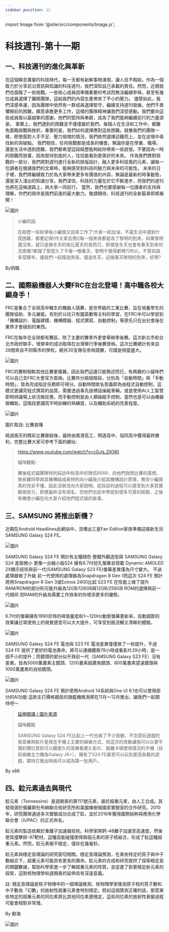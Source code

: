 ```yaml
---
sidebar_position: 11
---
```


import Image from '@site/src/components/Image.js';

# 科技週刊-第十一期

## 一、科技週刊的進化與革新

在這個瞬息萬變的科技時代，每一天都有新鮮事物湧現，讓人目不暇給。作為一個致力於分享前沿資訊與知識的科技週刊，我們深知自己承載的責任。然而，近期我們也面臨了一些挑戰。一些核心成員因準備重要的考試而無法繼續參與，甚至有幾位成員選擇了離開團隊，這給我們的內容生產帶來了不小的壓力。
儘管如此，我們深感幸運，因為團隊中依然有一群成員選擇堅守，繼續支持週刊發展。他們不畏懼眼前的困難，願意承擔更多工作，這樣的團隊精神讓我們深受感動。我們要向這些成員致以最誠摯的感謝，他們的堅持與奉獻，成為了我們能夠繼續前行的力量源泉。
事實上，我們遇到的困難並不僅僅屬於我們。每個人在生活和工作中，都難免面臨挑戰與挫折。重要的是，我們如何選擇應對這些困難。就像我們的團隊一樣，即使面對人手不足、壓力倍增的情況，我們依然選擇迎難而上，並在逆境中尋找新的突破點。
我們相信，任何挑戰都是成長的機會。無論你是在學業、職場，還是生活中遇到困難，我們都希望這段經歷能夠給你帶來一些啟發。不要因為一時的困難而放棄，因為堅持到底的人，往往能看到更美好的未來。
作為我們應對挑戰的一部分，我們將對週刊進行全新的排版設計，融入更多科技風的元素，讓每一位讀者在閱讀我們的文章時，能夠感受到科技的魅力與未來的可能性。
未來的日子裡，我們將繼續致力於為大家帶來更多有價值的內容，無論是最新的時事動態，還是深入淺出的知識分享。我們深信，科技的力量在於它不斷進步，而我們的週刊也將在這條道路上，與大家一同前行。
當然，我們也要感謝每一位讀者的支持與理解，你們的陪伴是我們前進的最大動力。敬請期待，科技週刊的全新篇章即將展開！

<Image path="/technews/11/1.png" alt="圖片" />

> 小編的話:
>
> 在經歷一些紛爭後小編我又回來工作了!大家一起加油，不論生活中遇到什麼困難，都要記得(作文拿去用)[每一個黑夜都是為了黎明的到來，如果黎明還沒來，就只是像冬天的夜比夏天的長而已，即便是冬天也會有春天到來何況夜晚?都撐了那麼久了不看一眼春天、黎明不覺得虧嗎?]所以，不管前路多麼艱辛，讓我們一起撐過黑夜、撐過冬天，迎接春天黎明的到來，好嗎?

By玥楓

## 二、國際級機器人大賽FRC在台北登場！高中職各校大顯身手！

FRC是集合了全球高中職生的機器人競賽，是世界級的工業比賽，旨在培養學生的團隊協助、多元展能。有別於以往只有國英數等主科的學習，在FRC中可以學習到「機構設計、電腦建模、機構模擬、程式撰寫、自動控制」等原先只在出社會後在業界才會碰到的東西。

FRC在每年在全球都有賽區，除了主要的賽季外更會舉辦季後賽。這次新北市和台北市政府聯手，很榮幸的成功取得在台灣舉行季後賽資格。這次比賽總計有來自28間來自不同縣市的學校，總共30支隊伍參與競賽，可謂是相當盛大。

<Image path="/technews/11/2.png" alt="圖片" />

FRC的賽制相較其他比賽更複雜，因此我們這邊只能簡述而已，有興趣的小貓咪們可以自己去FRC大會官方查詢。比賽共分兩個階段，分別為「自動時間」與「手動時間」，皆為完成指定任務即可得分。自動時間故名思義即為由程式自動控制，這模式更講究程式撰寫的品質，需要透過事先座標話操縱車輛，或是使用AI人工智慧即時辨識場上狀況做反應。而手動控制是由人類操縱手控制，當然也是可以由機器做輔助，這階段更講究平時訓練的熟練度，以及輔助系統的完善程度。

<Image path="/technews/11/3.png" alt="圖片" />

圖片取自: 比賽直播

經過兩天的精彩比賽廝殺後，最終由南港高工、明道高中、協同高中獲得最終勝利，完整比賽大家可參考下面的網址:

> https://www.youtube.com/watch?v=cGJg_DlOl6I

> 貓咪觀點:
>
> 賽後程式貓團隊特別採訪中和高中的隊伍8569，向他們詢問比賽的感想。隊長羅同學與其機構組成員特別向小編我介紹其機構設計原理，無奈小編我真的完全不懂，因此沒辦法向大家說明。從採訪的過程可以感受到大家其實都很努力，即便最終沒有得名，但他們也從中學習到很多可貴的經驗，之後有機會小編在向大家介紹他們程式組的故事。

## 三、SAMSUNG 將推出新機？

近期在Android Headlines此網站中，流傳出三星Fan Edition家族準備迎接新生兒 SAMSUNG Galaxy S24 FE。

<Image path="/technews/11/4.png" alt="圖片" />

SAMSUNG Galaxy S24 FE 預計有五種顏色 整體外觀造型與 SAMSUNG Galaxy S24 差距微小 更像一台縮小版S24 擁有6.7吋挖孔螢幕並搭載 Dynamic AMOLED 2X顯示技術與前一代(SAMSUNG Galaxy S23 FE)螢幕差異僅為尺寸變大。
不過處理器做了升級 前一代使用的處理器為Snapdragon 8 Gen 1而這次 S24 FE 預計將用Snapdragon 8 Gen 3或Extnos 2400比起 S23 FE 在性能上做了提升
RAM/ROM的部分則可能升級為12GB/128GB與12GB/256GB ROM的選擇與前一代相同 但RAM的升級為需要工作效率的你增添更多的優勢。

<Image path="/technews/11/5.png" alt="圖片" />

6.7吋的螢幕擁有1990尼特的峰值量度和1～120Hz動態螢幕更新率，自動調節的效果讓日常使用上的視覺感受可以大大提升，可享受到既流暢又清晰的體驗。

<Image path="/technews/11/6.png" alt="圖片" />

SAMSUNG Galaxy S24 FE 電池與 S23 FE 電池差異僅僅做了一些提升，不過 S24 FE 提供了更好的電池壽命，將可以連續聽歌78小時或看影片29小時，是一個不小的提升；而鏡頭的部分似乎與前一代（SAMSUNG Galaxy S23 FE）沒有差異，皆為5000萬畫素主鏡頭、1200畫素超廣角鏡頭、800萬畫素望遠鏡頭與1000萬畫素的自拍鏡頭。

<Image path="/technews/11/7.png" alt="圖片" />

SAMSUNG Galaxy S24 FE 預計使用Android 14系統與One UI 6.1也可以使用部分的AI功能
這款主打價格親民的旗艦機推測將在11月～12月推出，讓我們一起期待吧～

> [延伸閱讀 / 圖片來源](https://www.androidheadlines.com/exclusive-samsung-galaxy-s24-fe-specs-features)

> 貓咪觀點
>
> SAMSUNG Galaxy S24 FE比起上一代也做了不少改動，不怎麼玩遊戲的我音樂與影片是我在手機上主要的娛樂方式，但這次的改動讓我可以以更平價的價位買到可以聽更久的音樂看更久影片、脫離卡頓使用情況的手機（目前娛樂主力機為Galaxy J6+），擁有了S24 FE甚至可以玩到更高負載的遊戲，期待它推出時我可以成為第一批用戶。

By x86

## 四、鉝元素過去與現代

鉝元素（Tennessine）是週期表的第117號元素，屬於超重元素，由人工合成。其發現源於俄羅斯杜布納聯合核研究所和美國橡樹嶺國家實驗室的合作研究。2010年，研究團隊通過多次實驗成功合成了鉝，並於2016年獲得國際純粹與應用化學聯合會（IUPAC）的正式命名。

鉝元素的製造依賴於重離子加速器技術。科學家將鈣-48離子加速至高速度，然後使其撞擊鋅-97靶材。這種高能碰撞使得兩個元素的原子核結合，形成了鉝這種超重元素。然而，鉝元素極不穩定，僅存在幾毫秒。

鉝元素與穩定島理論的研究密切相關。穩定島理論預測，在某些特定的質子與中子數組合下，超重元素可能具有更長的壽命。鉝元素的合成和研究提供了探索穩定島的關鍵數據，幫助科學家進一步了解超重元素的性質，並促進了對更穩定新元素的探索，這對核物理學和週期表的延伸具有深遠意義。

註: 穩定島理論是核子物理中的一個理論推測，核物理學家推測原子核的質子數和中子數為「幻數」的放射性超重元素會特別穩定。假如這個猜測正確的話，那麼某些特定的超重元素的同位素將比其他同位素更穩定，這些同位素的放射性衰變過程可能會相對非常慢。

By 鯨海

<Image path="/technews/11/8.png" alt="圖片" />
